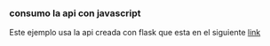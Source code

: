 ### consumo la api con javascript

Este ejemplo usa la api creada con flask que esta en el siguiente [link](https://github.com/ctnfimac/SIG/tree/master/flask/01_api)